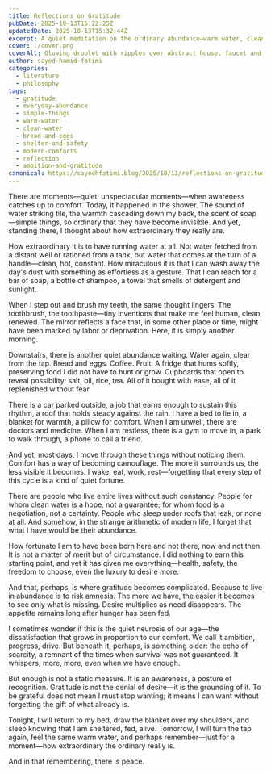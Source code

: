 ```yaml
---
title: Reflections on Gratitude
pubDate: 2025-10-13T15:22:25Z
updatedDate: 2025-10-13T15:32:44Z
excerpt: A quiet meditation on the ordinary abundance—warm water, clean clothes, bread and eggs, a roof, work, and care—that hides in plain sight, and on gratitude as the ground of desire rather than its denial.
cover: ./cover.png
coverAlt: Glowing droplet with ripples over abstract house, faucet and cup, soap bar, and two eggs on a deep teal-to-gold background—an ode to everyday comforts and gratitude.
author: sayed-hamid-fatimi
categories:
  - literature
  - philosophy
tags:
  - gratitude
  - everyday-abundance
  - simple-things
  - warm-water
  - clean-water
  - bread-and-eggs
  - shelter-and-safety
  - modern-comforts
  - reflection
  - ambition-and-gratitude
canonical: https://sayedhfatimi.blog/2025/10/13/reflections-on-gratitude/
---
```


There are moments—quiet, unspectacular moments—when awareness catches up to comfort. Today, it happened in the shower. The sound of water striking tile, the warmth cascading down my back, the scent of soap—simple things, so ordinary that they have become invisible. And yet, standing there, I thought about how extraordinary they really are.

How extraordinary it is to have running water at all. Not water fetched from a distant well or rationed from a tank, but water that comes at the turn of a handle—clean, hot, constant. How miraculous it is that I can wash away the day's dust with something as effortless as a gesture. That I can reach for a bar of soap, a bottle of shampoo, a towel that smells of detergent and sunlight.

When I step out and brush my teeth, the same thought lingers. The toothbrush, the toothpaste—tiny inventions that make me feel human, clean, renewed. The mirror reflects a face that, in some other place or time, might have been marked by labor or deprivation. Here, it is simply another morning.

Downstairs, there is another quiet abundance waiting. Water again, clear from the tap. Bread and eggs. Coffee. Fruit. A fridge that hums softly, preserving food I did not have to hunt or grow. Cupboards that open to reveal possibility: salt, oil, rice, tea. All of it bought with ease, all of it replenished without fear.

There is a car parked outside, a job that earns enough to sustain this rhythm, a roof that holds steady against the rain. I have a bed to lie in, a blanket for warmth, a pillow for comfort. When I am unwell, there are doctors and medicine. When I am restless, there is a gym to move in, a park to walk through, a phone to call a friend.

And yet, most days, I move through these things without noticing them. Comfort has a way of becoming camouflage. The more it surrounds us, the less visible it becomes. I wake, eat, work, rest—forgetting that every step of this cycle is a kind of quiet fortune.

There are people who live entire lives without such constancy. People for whom clean water is a hope, not a guarantee; for whom food is a negotiation, not a certainty. People who sleep under roofs that leak, or none at all. And somehow, in the strange arithmetic of modern life, I forget that what I have would be their abundance.

How fortunate I am to have been born here and not there, now and not then. It is not a matter of merit but of circumstance. I did nothing to earn this starting point, and yet it has given me everything—health, safety, the freedom to choose, even the luxury to desire more.

And that, perhaps, is where gratitude becomes complicated. Because to live in abundance is to risk amnesia. The more we have, the easier it becomes to see only what is missing. Desire multiplies as need disappears. The appetite remains long after hunger has been fed.

I sometimes wonder if this is the quiet neurosis of our age—the dissatisfaction that grows in proportion to our comfort. We call it ambition, progress, drive. But beneath it, perhaps, is something older: the echo of scarcity, a remnant of the times when survival was not guaranteed. It whispers, more, more, even when we have enough.

But enough is not a static measure. It is an awareness, a posture of recognition. Gratitude is not the denial of desire—it is the grounding of it. To be grateful does not mean I must stop wanting; it means I can want without forgetting the gift of what already is.

Tonight, I will return to my bed, draw the blanket over my shoulders, and sleep knowing that I am sheltered, fed, alive. Tomorrow, I will turn the tap again, feel the same warm water, and perhaps remember—just for a moment—how extraordinary the ordinary really is.

And in that remembering, there is peace.
